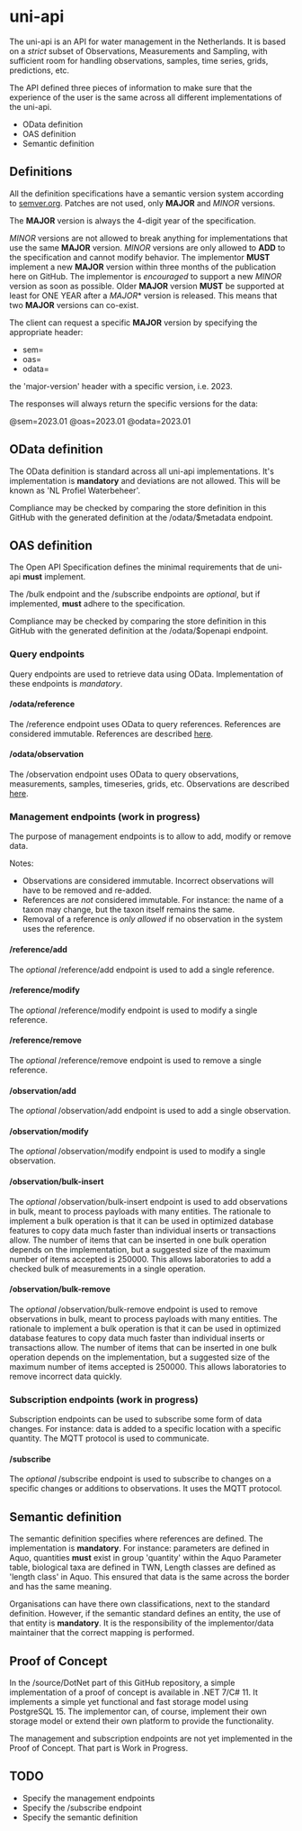 # uni-api

The uni-api is an API for water management in the Netherlands. It is based on a *strict* subset of Observations, Measurements and Sampling, with sufficient room for handling observations, samples, time series, grids, predictions, etc.

The API defined three pieces of information to make sure that the experience of the user is the same across all different implementations of the uni-api.

- OData definition
- OAS definition
- Semantic definition

## Definitions

All the definition specifications have a semantic version system according to [semver.org](https://semver.org/).
Patches are not used, only **MAJOR** and *MINOR* versions.

The **MAJOR** version is always the 4-digit year of the specification.

*MINOR* versions are not allowed to break anything for implementations that use the same **MAJOR** version.
*MINOR* versions are only allowed to **ADD** to the specification and cannot modify behavior.
The implementor **MUST** implement a new **MAJOR** version within three months of the publication here on GitHub.
The implementor is *encouraged* to support a new *MINOR* version as soon as possible.
Older **MAJOR** version **MUST** be supported at least for ONE YEAR after a *MAJOR** version is released.
This means that two **MAJOR** versions can co-exist.

The client can request a specific **MAJOR** version by specifying the appropriate header:

- sem=
- oas=
- odata=
  
the 'major-version' header with a specific version, i.e. 2023.

The responses will always return the specific versions for the data:

@sem=2023.01
@oas=2023.01
@odata=2023.01

## OData definition

The OData definition is standard across all uni-api implementations. It's implementation is **mandatory** and deviations are not allowed.
This will be known as 'NL Profiel Waterbeheer'.

Compliance may be checked by comparing the store definition in this GitHub with the generated definition at the /odata/$metadata endpoint.

## OAS definition

The Open API Specification defines the minimal requirements that de uni-api **must** implement.

The /bulk endpoint and the /subscribe endpoints are *optional*, but if implemented, **must** adhere to the specification.

Compliance may be checked by comparing the store definition in this GitHub with the generated definition at the /odata/$openapi endpoint.

### Query endpoints

Query endpoints are used to retrieve data using OData. Implementation of these endpoints is *mandatory*.

#### /odata/reference

The /reference endpoint uses OData to query references. References are considered immutable.
References are described [here](reference.md).

#### /odata/observation

The /observation endpoint uses OData to query observations, measurements, samples, timeseries, grids, etc.
Observations are described [here](observation.md).

### Management endpoints (work in progress)

The purpose of management endpoints is to allow to add, modify or remove data.

Notes:

- Observations are considered immutable. Incorrect observations will have to be removed and re-added.
- References are *not* considered immutable. For instance: the name of a taxon may change, but the taxon itself remains the same.
- Removal of a reference is *only allowed* if no observation in the system uses the reference.

#### /reference/add

The *optional* /reference/add endpoint is used to add a single reference.

#### /reference/modify

The *optional* /reference/modify endpoint is used to modify a single reference.

#### /reference/remove

The *optional* /reference/remove endpoint is used to remove a single reference.

#### /observation/add

The *optional* /observation/add endpoint is used to add a single observation.

#### /observation/modify

The *optional* /observation/modify endpoint is used to modify a single observation.

#### /observation/bulk-insert

The *optional* /observation/bulk-insert endpoint is used to add observations in bulk, meant to process payloads with many entities.
The rationale to implement a bulk operation is that it can be used in optimized database features to copy data much faster than individual inserts or transactions allow. The number of items that can be inserted in one bulk operation depends on the implementation, but a suggested size of the maximum number of items accepted is 250000.
This allows laboratories to add a checked bulk of measurements in a single operation.

#### /observation/bulk-remove

The *optional* /observation/bulk-remove endpoint is used to remove observations in bulk, meant to process payloads with many entities.
The rationale to implement a bulk operation is that it can be used in optimized database features to copy data much faster than individual inserts or transactions allow. The number of items that can be inserted in one bulk operation depends on the implementation, but a suggested size of the maximum number of items accepted is 250000.
This allows laboratories to remove incorrect data quickly.

### Subscription endpoints (work in progress)

Subscription endpoints can be used to subscribe some form of data changes. For instance: data is added to a specific location with a specific quantity. The MQTT protocol is used to communicate.

#### /subscribe

The *optional* /subscribe endpoint is used to subscribe to changes on a specific changes or additions to observations. It uses the MQTT protocol.

## Semantic definition

The semantic definition specifies where references are defined. The implementation is **mandatory**. For instance: parameters are defined in Aquo, quantities **must** exist in group 'quantity' within the Aquo Parameter table, biological taxa are defined in TWN, Length classes are defined as 'length class' in Aquo.
This ensured that data is the same across the border and has the same meaning.

Organisations can have there own classifications, next to the standard definition. However, if the semantic standard defines an entity, the use of that entity is **mandatory**.
It is the responsibility of the implementor/data maintainer that the correct mapping is performed.

## Proof of Concept

In the /source/DotNet part of this GitHub repository, a simple implementation of a proof of concept is available in .NET 7/C# 11.
It implements a simple yet functional and fast storage model using PostgreSQL 15. The implementor can, of course, implement their own storage model or extend their own platform to provide the functionality.

The management and subscription endpoints are not yet implemented in the Proof of Concept. That part is Work in Progress.

## TODO

- Specify the management endpoints
- Specify the /subscribe endpoint
- Specify the semantic definition

